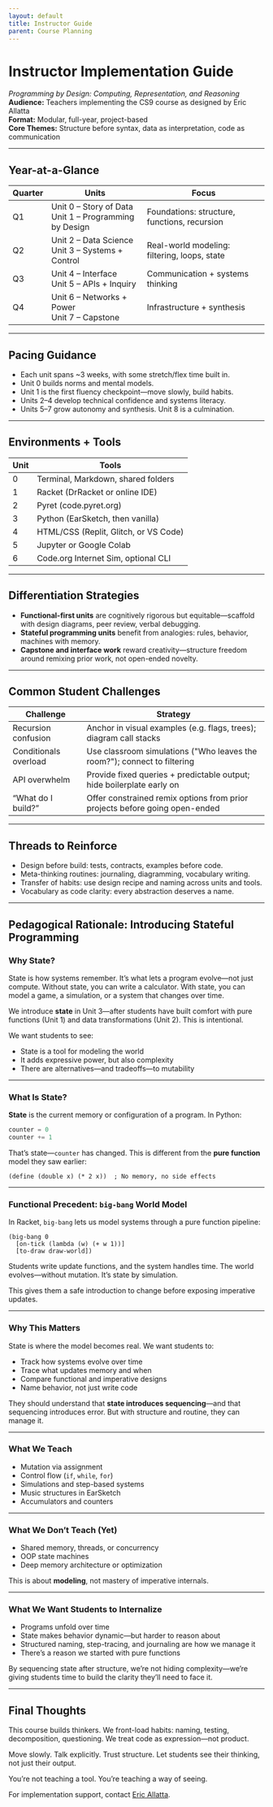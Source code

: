 ```yaml
---
layout: default
title: Instructor Guide
parent: Course Planning
---
```


# Instructor Implementation Guide

*Programming by Design: Computing, Representation, and Reasoning*  
**Audience:** Teachers implementing the CS9 course as designed by Eric Allatta  
**Format:** Modular, full-year, project-based  
**Core Themes:** Structure before syntax, data as interpretation, code as communication

---

## Year-at-a-Glance

| Quarter | Units                                                    | Focus                                        |
| ------- | -------------------------------------------------------- | -------------------------------------------- |
| Q1      | Unit 0 – Story of Data<br>Unit 1 – Programming by Design | Foundations: structure, functions, recursion |
| Q2      | Unit 2 – Data Science<br>Unit 3 – Systems + Control      | Real-world modeling: filtering, loops, state |
| Q3      | Unit 4 – Interface<br>Unit 5 – APIs + Inquiry            | Communication + systems thinking             |
| Q4      | Unit 6 – Networks + Power<br>Unit 7 – Capstone           | Infrastructure + synthesis                   |

---

## Pacing Guidance

- Each unit spans ~3 weeks, with some stretch/flex time built in.
- Unit 0 builds norms and mental models.
- Unit 1 is the first fluency checkpoint—move slowly, build habits.
- Units 2–4 develop technical confidence and systems literacy.
- Units 5–7 grow autonomy and synthesis. Unit 8 is a culmination.

---

## Environments + Tools

| Unit | Tools                                  |
| ---- | -------------------------------------- |
| 0    | Terminal, Markdown, shared folders     |
| 1    | Racket (DrRacket or online IDE)        |
| 2    | Pyret (code.pyret.org)                 |
| 3    | Python (EarSketch, then vanilla)       |
| 4    | HTML/CSS (Replit, Glitch, or VS Code)  |
| 5    | Jupyter or Google Colab                |
| 6    | Code.org Internet Sim, optional CLI    |

---

## Differentiation Strategies

- **Functional-first units** are cognitively rigorous but equitable—scaffold with design diagrams, peer review, verbal debugging.
- **Stateful programming units** benefit from analogies: rules, behavior, machines with memory.
- **Capstone and interface work** reward creativity—structure freedom around remixing prior work, not open-ended novelty.

---

## Common Student Challenges

| Challenge             | Strategy                                                                     |
| ---------------------|------------------------------------------------------------------------------ |
| Recursion confusion   | Anchor in visual examples (e.g. flags, trees); diagram call stacks           |
| Conditionals overload | Use classroom simulations ("Who leaves the room?"); connect to filtering     |
| API overwhelm         | Provide fixed queries + predictable output; hide boilerplate early on        |
| “What do I build?”    | Offer constrained remix options from prior projects before going open-ended  |

---

## Threads to Reinforce

- Design before build: tests, contracts, examples before code.
- Meta-thinking routines: journaling, diagramming, vocabulary writing.
- Transfer of habits: use design recipe and naming across units and tools.
- Vocabulary as code clarity: every abstraction deserves a name.

---

## Pedagogical Rationale: Introducing Stateful Programming

### Why State?

State is how systems remember. It’s what lets a program evolve—not just compute. Without state, you can write a calculator. With state, you can model a game, a simulation, or a system that changes over time.

We introduce **state** in Unit 3—after students have built comfort with pure functions (Unit 1) and data transformations (Unit 2). This is intentional.

We want students to see:
- State is a tool for modeling the world
- It adds expressive power, but also complexity
- There are alternatives—and tradeoffs—to mutability

---

### What Is State?

**State** is the current memory or configuration of a program. In Python:

```python
counter = 0
counter += 1
````

That’s state—`counter` has changed. This is different from the **pure function** model they saw earlier:

```racket
(define (double x) (* 2 x))  ; No memory, no side effects
```

---

### Functional Precedent: `big-bang` World Model

In Racket, `big-bang` lets us model systems through a pure function pipeline:

```racket
(big-bang 0
  [on-tick (lambda (w) (+ w 1))]
  [to-draw draw-world])
```

Students write update functions, and the system handles time. The world evolves—without mutation. It’s state by simulation.

This gives them a safe introduction to change before exposing imperative updates.

---

### Why This Matters

State is where the model becomes real. We want students to:

* Track how systems evolve over time
* Trace what updates memory and when
* Compare functional and imperative designs
* Name behavior, not just write code

They should understand that **state introduces sequencing**—and that sequencing introduces error. But with structure and routine, they can manage it.

---

### What We Teach

* Mutation via assignment
* Control flow (`if`, `while`, `for`)
* Simulations and step-based systems
* Music structures in EarSketch
* Accumulators and counters

---

### What We Don’t Teach (Yet)

* Shared memory, threads, or concurrency
* OOP state machines
* Deep memory architecture or optimization

This is about **modeling**, not mastery of imperative internals.

---

### What We Want Students to Internalize

* Programs unfold over time
* State makes behavior dynamic—but harder to reason about
* Structured naming, step-tracing, and journaling are how we manage it
* There’s a reason we started with pure functions

By sequencing state after structure, we’re not hiding complexity—we’re giving students time to build the clarity they’ll need to face it.

---

## Final Thoughts

This course builds thinkers. We front-load habits: naming, testing, decomposition, questioning. We treat code as expression—not product.

Move slowly. Talk explicitly. Trust structure. Let students see their thinking, not just their output.

You’re not teaching a tool. You’re teaching a way of seeing.

For implementation support, contact [Eric Allatta](https://mrallatta.github.io/teaching-portfolio/).

